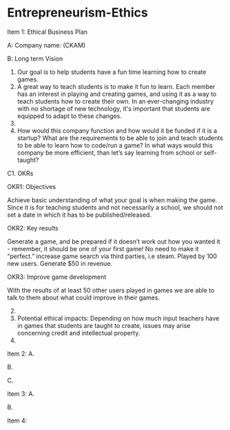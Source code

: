 # Entrepreneurism-Ethics
Item 1: Ethical Business Plan

A: Company name: (CKAM)

B: Long term Vision
1. Our goal is to help students have a fun time learning how to create games.
2. A great way to teach students is to make it fun to learn. Each member has an interest in playing and creating games, and using it as a way to teach students how to create their own. In an ever-changing industry with no shortage of new technology, it's important that students are equipped to adapt to these changes.
3.
4. How would this company function and how would it be funded if it is a startup? What are the requirements to be able to join and teach students to be able to learn how to code/run a game? In what ways would this company be more efficient, than let’s say learning from school or self-taught?


C1. OKRs

OKR1: Objectives

Achieve basic understanding of what your goal is when making the game. Since it is for teaching students and not necessarily a school, we should not set a date in which it has to be published/released. 

OKR2: Key results 

Generate a game, and be prepared if it doesn’t work out how you wanted it - remember, it should be one of your first game! No need to make it “perfect.” increase game search via third parties, i.e steam. Played by 100 new users. Generate $50 in revenue. 

OKR3: Improve game development

With the results of at least 50 other users played in games we are able to talk to them about what could improve in their games.

2.
3. Potential ethical impacts: Depending on how much input teachers have in games that students are taught to create, issues may arise concerning credit and intellectual property.
4.

Item 2:
A.

B.

C.

Item 3:
A.

B.

Item 4:


